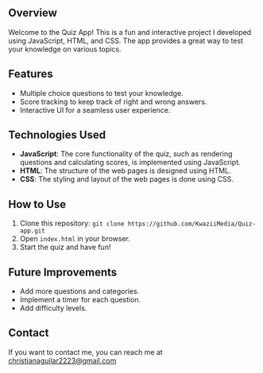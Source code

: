 ## Overview
Welcome to the Quiz App! This is a fun and interactive project I developed using JavaScript, HTML, and CSS. The app provides a great way to test your knowledge on various topics.

## Features
- Multiple choice questions to test your knowledge.
- Score tracking to keep track of right and wrong answers.
- Interactive UI for a seamless user experience.

## Technologies Used
- **JavaScript**: The core functionality of the quiz, such as rendering questions and calculating scores, is implemented using JavaScript.
- **HTML**: The structure of the web pages is designed using HTML.
- **CSS**: The styling and layout of the web pages is done using CSS.

## How to Use
1. Clone this repository: `git clone https://github.com/KwaziiMedia/Quiz-app.git`
2. Open `index.html` in your browser.
3. Start the quiz and have fun!

## Future Improvements
- Add more questions and categories.
- Implement a timer for each question.
- Add difficulty levels.

## Contact
If you want to contact me, you can reach me at christianaguilar2223@gmail.com

